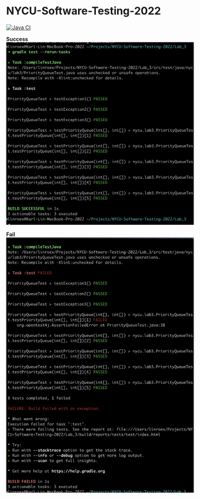 # NYCU-Software-Testing-2022

[![Java CI](https://github.com/linroex/NYCU-Software-Testing-2022/actions/workflows/main.yaml/badge.svg?branch=master)](https://github.com/linroex/NYCU-Software-Testing-2022/actions/workflows/main.yaml)


**Success**
![](Screenshot/success.jpg)

**Fail**
![](Screenshot/fail.jpg)